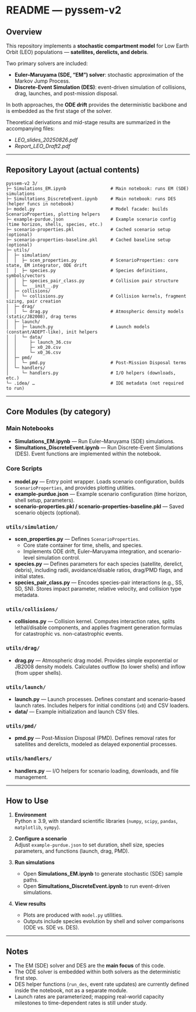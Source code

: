 # README — pyssem-v2

## Overview
This repository implements a **stochastic compartment model** for Low Earth Orbit (LEO) populations — **satellites, derelicts, and debris**.  

Two primary solvers are included:  
- **Euler–Maruyama (SDE, “EM”) solver**: stochastic approximation of the Markov Jump Process.  
- **Discrete-Event Simulation (DES)**: event-driven simulation of collisions, drag, launches, and post-mission disposal.  

In both approaches, the **ODE drift** provides the deterministic backbone and is embedded as the first stage of the solver.  

Theoretical derivations and mid-stage results are summarized in the accompanying files:  
- *LEO_slides_20250826.pdf*  
- *Report_LEO_Draft2.pdf*  

---

## Repository Layout (actual contents)

```
pyssem-v2 3/
├─ Simulations_EM.ipynb                 # Main notebook: runs EM (SDE) simulations
├─ Simultations_DiscreteEvent.ipynb     # Main notebook: runs DES (helper funcs in notebook)
├─ model.py                             # Model facade: builds ScenarioProperties, plotting helpers
├─ example-purdue.json                  # Example scenario config (time horizon, shells, species, etc.)
├─ scenario-properties.pkl              # Cached scenario setup (optional)
├─ scenario-properties-baseline.pkl     # Cached baseline setup (optional)
├─ utils/
│  ├─ simulation/
│  │  ├─ scen_properties.py             # ScenarioProperties: core state, EM integrator, ODE drift
│  │  ├─ species.py                     # Species definitions, symbols/vectors
│  │  ├─ species_pair_class.py          # Collision pair structure
│  │  └─ __init__.py
│  ├─ collisions/
│  │  └─ collisions.py                  # Collision kernels, fragment sizing, pair creation
│  ├─ drag/
│  │  └─ drag.py                        # Atmospheric density models (static/JB2008), drag terms
│  ├─ launch/
│  │  ├─ launch.py                      # Launch models (constant/ADEPT-like), init helpers
│  │  └─ data/
│  │     ├─ launch_36.csv
│  │     ├─ x0_20.csv
│  │     └─ x0_36.csv
│  ├─ pmd/
│  │  └─ pmd.py                         # Post-Mission Disposal terms
│  └─ handlers/
│     └─ handlers.py                    # I/O helpers (downloads, etc.)
└─ .idea/ …                             # IDE metadata (not required to run)
```

---

## Core Modules (by category)

### Main Notebooks
- **Simulations_EM.ipynb** — Run Euler–Maruyama (SDE) simulations.  
- **Simultations_DiscreteEvent.ipynb** — Run Discrete-Event Simulations (DES). Event functions are implemented within the notebook.  

### Core Scripts
- **model.py** — Entry point wrapper. Loads scenario configuration, builds `ScenarioProperties`, and provides plotting utilities.  
- **example-purdue.json** — Example scenario configuration (time horizon, shell setup, parameters).  
- **scenario-properties.pkl / scenario-properties-baseline.pkl** — Saved scenario objects (optional).  

### `utils/simulation/`
- **scen_properties.py** — Defines `ScenarioProperties`.  
  - Core state container for time, shells, and species.  
  - Implements ODE drift, Euler–Maruyama integration, and scenario-level simulation control.  
- **species.py** — Defines parameters for each species (satellite, derelict, debris), including radii, avoidance/disable ratios, drag/PMD flags, and initial states.  
- **species_pair_class.py** — Encodes species-pair interactions (e.g., SS, SD, SN). Stores impact parameter, relative velocity, and collision type metadata.  

### `utils/collisions/`
- **collisions.py** — Collision kernel. Computes interaction rates, splits lethal/disable components, and applies fragment generation formulas for catastrophic vs. non-catastrophic events.  

### `utils/drag/`
- **drag.py** — Atmospheric drag model. Provides simple exponential or JB2008 density models. Calculates outflow (to lower shells) and inflow (from upper shells).  

### `utils/launch/`
- **launch.py** — Launch processes. Defines constant and scenario-based launch rates. Includes helpers for initial conditions (`x0`) and CSV loaders.  
- **data/** — Example initialization and launch CSV files.  

### `utils/pmd/`
- **pmd.py** — Post-Mission Disposal (PMD). Defines removal rates for satellites and derelicts, modeled as delayed exponential processes.  

### `utils/handlers/`
- **handlers.py** — I/O helpers for scenario loading, downloads, and file management.  

---

## How to Use

1. **Environment**  
   Python ≥ 3.9, with standard scientific libraries (`numpy`, `scipy`, `pandas`, `matplotlib`, `sympy`).  

2. **Configure a scenario**  
   Adjust `example-purdue.json` to set duration, shell size, species parameters, and functions (launch, drag, PMD).  

3. **Run simulations**  
   - Open **Simulations_EM.ipynb** to generate stochastic (SDE) sample paths.  
   - Open **Simultations_DiscreteEvent.ipynb** to run event-driven simulations.  

4. **View results**  
   - Plots are produced with `model.py` utilities.  
   - Outputs include species evolution by shell and solver comparisons (ODE vs. SDE vs. DES).  

---

## Notes
- The EM (SDE) solver and DES are the **main focus** of this code.  
- The ODE solver is embedded within both solvers as the deterministic first step.  
- DES helper functions (`run_des`, event rate updates) are currently defined inside the notebook, not as a separate module.  
- Launch rates are parameterized; mapping real-world capacity milestones to time-dependent rates is still under study.  
